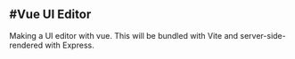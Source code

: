 #Vue UI Editor
---
Making a UI editor with vue. This will be bundled with Vite and server-side-rendered with Express.